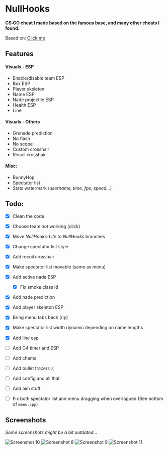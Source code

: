 # NullHooks
**CS:GO cheat I made based on the famous base, and many other cheats I found.**

Based on: [Click me](REFERENCES.md)

## Features
#### Visuals - ESP
- Enable/disable team ESP
- Box ESP
- Player skeleton
- Name ESP
- Nade projectile ESP
- Health ESP
- Line
<!-- 
- C4 ESP
-->

#### Visuals - Others
- Grenade prediction
- No flash
- No scope
- Custom crosshair
- Recoil crosshair
<!-- 
- C4 timer
-->


#### Misc:
- BunnyHop
- Spectator list
- Stats watermark (*username, time, fps, speed...*)

## Todo:
- [X] Clean the code
- [X] Choose team not working (click)
- [X] Move *NullHooks-Lite* to *NullHooks* branches
- [X] Change spectator list style
- [X] Add recoil crosshair
- [X] Make spectator list movable (same as menu)
- [X] Add active nade ESP
	- [X] Fix smoke class id
- [X] Add nade prediction
- [X] Add player skeleton ESP
- [X] Bring menu tabs back (rip)
- [X] Make spectator list width dynamic depending on name lengths
- [X] Add line esp
- [ ] Add C4 timer and ESP
- [ ] Add chams
- [ ] Add bullet tracers :(
- [ ] Add config and all that
- [ ] Add aim stuff
- [ ] Fix both spectator list and menu dragging when overlapped (See bottom of `menu.cpp`)


## Screenshots
*Some screenshots might be a bit outdated...*  

![Screenshot 10](screenshots/screenshot10.png)
![Screenshot 8](screenshots/screenshot8.png)
![Screenshot 9](screenshots/screenshot9.png)
![Screenshot 11](screenshots/screenshot11.png)
